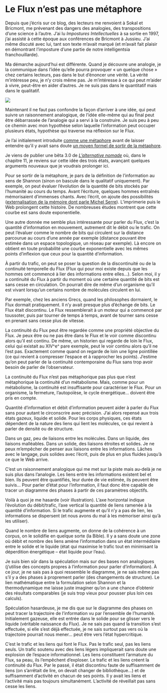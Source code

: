 # Le Flux n&#8217;est pas une métaphore

Depuis que j’écris sur ce blog, des lecteurs me renvoient à Sokal et Bricmont, me prévenant des dangers des analogies, des transpositions d’une science à l’autre. J’ai lu *Impostures Intellectuelles* à sa sortie en 1997, j’ai assisté à cette époque aux conférences de Bricmont à Jussieu. J’ai même discuté avec lui, tant son texte m’avait marqué (et m’avait fait plaisir en démontrant l’imposture d’une partie de notre intelligentsia franchouillarde).<span id="more-14056"></span>

Ma démarche aujourd’hui est différente. Quand je découvre une analogie, je la communique dans l’idée qu’elle pourra provoquer « un quelque chose » chez certains lecteurs, pas dans le but d’énoncer une vérité. La vérité m’intéresse peu, je n’y crois même pas. Je m’intéresse à ce qui peut m’aider à vivre, peut-être en aider d’autres. Je ne suis pas dans le quantitatif mais dans le qualitatif.

![](https://tcrouzet.com/images_tc/2010/01/3states.png)

Maintenant il ne faut pas confondre la façon d’arriver à une idée, qui peut suivre un raisonnement analogique, de l’idée elle-même qui au final peut être débarrassée de l’analogie qui a servi à la construire. Je suis peu à peu ce chemin avec mon hypothèse selon laquelle l’information peut occuper plusieurs états, hypothèse qui traverse ma réflexion sur le Flux.

Je l’ai initialement introduite [comme une métaphore](https://tcrouzet.com/2009/09/10/le-flux-troisieme-etat-de-linformation/) avant de laisser entendre qu’il y avait sans doute [un moyen formel de sortir de la métaphore](https://tcrouzet.com/2009/10/21/l%E2%80%99information-dans-tous-ses-etats/).

Je viens de publier une bêta 3.0 de [*L’alternative nomade*](https://tcrouzet.com/alternative-nomade/) où, dans le chapitre 11, je reviens sur cette idée des trois états, avançant quelques arguments nouveaux que je voudrais prolonger ici.

Pour se sortir de la métaphore, je pars de la définition de l’information au sens de Shannon (sinon on bascule dans le qualitatif uniquement). Par exemple, on peut évaluer l’évolution de la quantité de bits stockés par l’humanité au cours du temps. Avant l’écriture, quelques hommes entraînés mémorisaient d’immenses chants. Avec l’écrit, on ajoute des possibilités ([externalisation de la mémoire dont parle Michel Serre](https://tcrouzet.com/2006/09/06/reseau-ou-espace/)). L’imprimerie puis le Web prolongent cette histoire. De nombreuses études montrent que cette courbe est sans doute exponentielle.

Une autre donnée me semble plus intéressante pour parler du Flux, c’est la quantité d’information en mouvement, autrement dit le débit ou le trafic. On peut l’évaluer comme le nombre de bits qui circulent sur la distance parcourue au cours d’une année par exemple (distance pouvant être estimée dans un espace topologique, un réseau par exemple). Là encore on obtient en toute probabilité une courbe exponentielle avec les mêmes points d’inflexion que ceux pour la quantité d’information.

À partir du trafic, on peut se poser la question de la discontinuité ou de la continuité temporelle du Flux (Flux qui pour moi existe depuis que les hommes ont commencé à lier des informations entre elles…). Selon moi, il y a continuité du Flux à partir du moment où une certaine quantité de bits est sans cesse en circulation. On pourrait dire de même d’un organisme qu’il est vivant lorsqu’un certains nombre de molécules circulent en lui.

Par exemple, chez les anciens Grecs, quand les philosophes dormaient, le Flux dormait pratiquement. Il n’y avait presque plus d’échange de bits. Le Flux était discontinu. Le Flux ressemblerait à un moteur qui a commencé par toussoter, puis par tourner de temps à temps, avant de tourner sans cesse en prenant sans cesse plus de vitesse.

La continuité du Flux peut être regardée comme une propriété objective du Flux. Je peux être ou ne pas être dans le Flux et le voir comme discontinu alors qu’il est continu. De même, un historien qui regarde de loin le Flux, celui qui existait au XIV^e^ pare exemple, peut le voir continu alors qu’il ne l’est pas. Exactement comme quand on regarde de loin une ligne pointillée (ce qui revient à compresser l’espace et à rapprocher les points). J’estime qu’on peut parler de la continuité contemporaine du Flux sans trop avoir besoin de parler de l’observateur.

La continuité du Flux n’est pas métaphorique pas plus que n’est métaphorique la continuité d’un métabolisme. Mais, comme pour un métabolisme, la continuité est insuffisante pour caractériser le Flux. Pour un organisme, la fermeture, l’autopoïèse, le cycle énergétique… doivent être pris en compte.

Quantité d’information et débit d’information peuvent aider à parler du Flux sans pour autant le circonscrire avec précision. J’ai alors repensé aux trois états gazeux, liquide et solide. Pour les corps physiques, ces états dépendent de la nature des liens qui lient les molécules, ce qui revient à parler de densité ou de structure.

Dans un gaz, peu de liaisons entre les molécules. Dans un liquide, des liaisons malléables. Dans un solide, des liaisons étroites et solides. Je ne peux m’empêcher de penser aux liaisons entre les informations. Lâches avec le langage, puis solides avec l’écrit, puis de plus en plus fluides jusqu’à ce que le Web arrive.

C’est un raisonnement analogique qui me met sur la piste mais au-delà je ne suis plus dans l’analogie. Les liens entre les informations existent bel et bien. Ils peuvent être quantifiés, leur durée de vie estimée, ils peuvent être suivis… Pour parler d’état pour l’information, il faut donc être capable de tracer un diagramme des phases à partir de ces paramètres objectifs.

Voilà à quoi je me hasarde (voir illustration). L’axe horizontal indique l’évolution du débit/trafic, l’axe vertical la quantité de liens ramenée à la quantité d’information. Si le trafic augmente et qu’il n’y a pas de lien, les informations se dispersent (et nous avons du mal à les mémoriser ainsi qu’à les utiliser).

Quand le nombre de liens augmente, on donne de la cohérence à un corpus, on le solidifie en quelque sorte (la Bible). Il y a sans doute une zone où débit et nombre des liens amène l’information dans un état intermédiaire entre le solide et le liquide (état qui maximise le trafic tout en minimisant la déperdition énergétique – état liquide pour l’eau).

Je suis bien sûr dans la spéculation mais sur des bases non analogiques (j’utilise des concepts propres à l’information pour parler d’information). À ce jour, je ne sais pas à quoi ressemble le diagramme, je ne sais même pas s’il y a des phases à proprement parler (des changements de structure). Le lien mathématique entre la formulation selon Shannon et la thermodynamique me laisse juste imaginer qu’on a une chance d’obtenir des résultats comparables (je suis trop vieux pour pousser plus loin ces calculs).

Spéculation hasardeuse, je me dis que sur le diagramme des phases on peut tracer la trajectoire de l’information vu par l’ensemble de l’humanité. Initialement gazeuse, elle est entrée dans le solide pour se glisser vers le liquide (véritable naissance du Flux). Je ne sais pas quand la transition s’est effectuée, si elle s’est déjà effectuée, je ne sais surtout pas vers où la trajectoire pourrait nous mener… peut être vers l’état hypercritique.

C’est le trafic et les liens qui font le Flux. Pas le trafic seul, pas les liens seuls. Un trafic soutenu avec des liens légers impliquerait sans doute une explosion de l’espace informationnel. Les liens constituent l’armature du Flux, sa peau, ils l’empêchent d’exploser. Le trafic et les liens créent la continuité du Flux. Par le passé, il était discontinu faute de suffisamment de liens (on s’arrêtait de lire, on devait changer de bibliothèque…) et de suffisamment d’activité en chacun de ses points. Il y avait les liens et l’activité mais pas toujours simultanément. L’activité de réveillait pas sans cesse les liens.